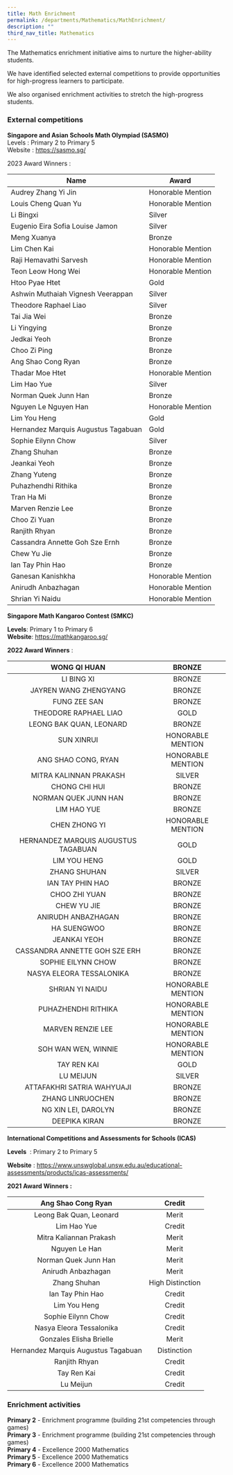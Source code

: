 ```yaml
---
title: Math Enrichment
permalink: /departments/Mathematics/MathEnrichment/
description: ""
third_nav_title: Mathematics
---
```

The Mathematics enrichment initiative aims to nurture the higher-ability students.

We have identified selected external competitions to provide opportunities for high-progress learners to participate.  

We also organised enrichment activities to stretch the high-progress students.

### External competitions

**Singapore and Asian Schools Math Olympiad (SASMO)**<br>
Levels  : Primary 2 to Primary 5
<br>Website : https://sasmo.sg/

2023 Award Winners :



| Name | Award | 
| -------- | -------- | 
| Audrey Zhang Yi Jin     | Honorable Mention     | 
| Louis Cheng Quan Yu     | Honorable Mention     | 
| Li Bingxi     | Silver     | 
| Eugenio Eira Sofia Louise Jamon     | Silver     | 
| Meng Xuanya     | Bronze     | 
| Lim Chen Kai     | Honorable Mention     | 
| Raji Hemavathi Sarvesh     | Honorable Mention     | 
| Teon Leow Hong Wei     | Honorable Mention     | 
| Htoo Pyae Htet     | Gold     | 
| Ashwin Muthaiah Vignesh Veerappan     | Silver     | 
| Theodore Raphael Liao     | Silver     | 
| Tai Jia Wei     | Bronze     | 
| Li Yingying     | Bronze     | 
| Jedkai Yeoh     | Bronze     | 
| Choo Zi Ping     | Bronze     | 
| Ang Shao Cong Ryan     | Bronze    | 
| Thadar Moe Htet     | Honorable Mention     | 
| Lim Hao Yue     | Silver     | 
| Norman Quek Junn Han     | Bronze     | 
| Nguyen Le Nguyen Han     | Honorable Mention     | 
| Lim You Heng     | Gold     | 
| Hernandez Marquis Augustus Tagabuan    | Gold     |
| Sophie Eilynn Chow     | Silver     |
| Zhang Shuhan     | Bronze     |
| Jeankai Yeoh     | Bronze     |
| Zhang Yuteng     | Bronze     |
| Puhazhendhi Rithika     | Bronze     |
| Tran Ha Mi     | Bronze     |
| Marven Renzie Lee     | Bronze     |
| Choo Zi Yuan     | Bronze     |
| Ranjith Rhyan     | Bronze     |
| Cassandra Annette Goh Sze Ernh     | Bronze     |
| Chew Yu Jie     | Bronze     |
| Ian Tay Phin Hao     | Bronze     |
| Ganesan Kanishkha     | Honorable Mention     |
| Anirudh Anbazhagan     | Honorable Mention     |
| Shrian Yi Naidu     | Honorable Mention     |













**Singapore Math Kangaroo Contest (SMKC)**

**Levels**: Primary 1 to Primary 6<br>
**Website**:
<a href="https://mathkangaroo.sg/">https://mathkangaroo.sg/</a>

**2022 Award Winners** :

| WONG QI HUAN | BRONZE |
|:---:|:---:|
| LI BING XI | BRONZE |
| JAYREN WANG ZHENGYANG | BRONZE |
| FUNG ZEE SAN | BRONZE |
| THEODORE RAPHAEL LIAO | GOLD |
| LEONG BAK QUAN, LEONARD | BRONZE |
| SUN XINRUI | HONORABLE MENTION |
| ANG SHAO CONG, RYAN | HONORABLE MENTION |
| MITRA KALINNAN PRAKASH | SILVER |
| CHONG CHI HUI | BRONZE |
| NORMAN QUEK JUNN HAN | BRONZE |
| LIM HAO YUE | BRONZE |
| CHEN ZHONG YI | HONORABLE MENTION |
| HERNANDEZ MARQUIS AUGUSTUS TAGABUAN | GOLD |
| LIM YOU HENG | GOLD |
| ZHANG SHUHAN | SILVER |
| IAN TAY PHIN HAO | BRONZE |
| CHOO ZHI YUAN | BRONZE |
| CHEW YU JIE | BRONZE |
| ANIRUDH ANBAZHAGAN | BRONZE |
| HA SUENGWOO | BRONZE |
| JEANKAI YEOH | BRONZE |
| CASSANDRA ANNETTE GOH SZE ERH | BRONZE |
| SOPHIE EILYNN CHOW | BRONZE |
| NASYA ELEORA TESSALONIKA | BRONZE |
| SHRIAN YI NAIDU | HONORABLE MENTION |
| PUHAZHENDHI RITHIKA | HONORABLE MENTION |
| MARVEN RENZIE LEE | HONORABLE MENTION |
| SOH WAN WEN, WINNIE | HONORABLE MENTION |
| TAY REN KAI | GOLD |
| LU MEIJUN | SILVER |
| ATTAFAKHRI SATRIA WAHYUAJI | BRONZE |
| ZHANG LINRUOCHEN | BRONZE |
| NG XIN LEI, DAROLYN | BRONZE |
| DEEPIKA KIRAN | BRONZE |

**International Competitions and Assessments for Schools (ICAS)**
	

**Levels** &nbsp;: Primary 2 to Primary 5

**Website**&nbsp;:&nbsp;<a href="https://www.unswglobal.unsw.edu.au/educational-assessments/products/icas-assessments/">https://www.unswglobal.unsw.edu.au/educational-assessments/products/icas-assessments/</a>

**2021 Award Winners :**

| Ang Shao Cong Ryan | Credit |
|:---:|:---:|
| Leong Bak Quan, Leonard | Merit |
| Lim Hao Yue | Credit |
| Mitra Kaliannan Prakash | Merit |
| Nguyen Le Han | Merit |
| Norman Quek Junn Han | Merit |
| Anirudh Anbazhagan | Merit |
| Zhang Shuhan | High Distinction |
| Ian Tay Phin Hao | Credit |
| Lim You Heng | Credit |
| Sophie Eilynn Chow | Credit |
| Nasya Eleora Tessalonika | Credit |
| Gonzales Elisha Brielle | Merit |
| Hernandez Marquis Augustus Tagabuan | Distinction |
| Ranjith Rhyan | Credit |
| Tay Ren Kai | Credit |
| Lu Meijun | Credit |


### Enrichment activities

**Primary 2**&nbsp;- Enrichment programme (building 21st competencies through games) <br>
**Primary 3**&nbsp;- Enrichment programme (building 21st competencies through games) <br>
**Primary 4**&nbsp;- Excellence 2000 Mathematics <br>
**Primary 5**&nbsp;- Excellence 2000 Mathematics <br>
**Primary 6**&nbsp;- Excellence 2000 Mathematics